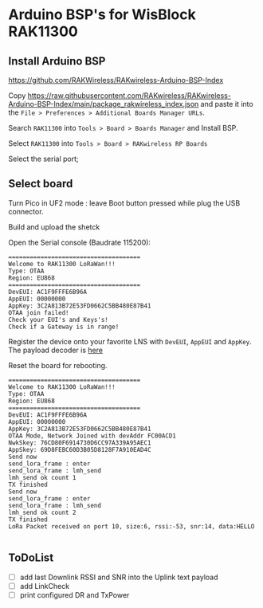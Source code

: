 # Arduino BSP's for WisBlock RAK11300

## Install Arduino BSP

https://github.com/RAKWireless/RAKwireless-Arduino-BSP-Index

Copy https://raw.githubusercontent.com/RAKwireless/RAKwireless-Arduino-BSP-Index/main/package_rakwireless_index.json and paste it into the `File > Preferences > Additional Boards Manager URLs`.

Search `RAK11300` into `Tools > Board > Boards Manager` and Install BSP.

Select `RAK11300` into `Tools > Board > RAKwireless RP Boards`

Select the serial port;

## Select board

Turn Pico in UF2 mode : leave Boot button pressed while plug the USB connector.

Build and upload the shetck

Open the Serial console (Baudrate 115200): 

```
=====================================
Welcome to RAK11300 LoRaWan!!!
Type: OTAA
Region: EU868
=====================================
DevEUI: AC1F9FFFE6B96A
AppEUI: 00000000
AppKey: 3C2A813B72E53FD0662C5BB480E87B41
OTAA join failed!
Check your EUI's and Keys's!
Check if a Gateway is in range!
```

Register the device onto your favorite LNS with `DevEUI`, `AppEUI` and `AppKey`. The payload decoder is [here](./decoder.js)

Reset the board for rebooting.

```
=====================================
Welcome to RAK11300 LoRaWan!!!
Type: OTAA
Region: EU868
=====================================
DevEUI: AC1F9FFFE6B96A
AppEUI: 00000000
AppKey: 3C2A813B72E53FD0662C5BB480E87B41
OTAA Mode, Network Joined with devAddr FC00ACD1
NwkSkey: 76CD80F6914730D6CC97A339A95AEC1
AppSkey: 69D8FEBC60D3B05D8128F7A910EAD4C
Send now
send_lora_frame : enter
send_lora_frame : lmh_send
lmh_send ok count 1
TX finished
Send now
send_lora_frame : enter
send_lora_frame : lmh_send
lmh_send ok count 2
TX finished
LoRa Packet received on port 10, size:6, rssi:-53, snr:14, data:HELLO


```

## ToDoList

* [ ] add last Downlink RSSI and SNR into the Uplink text payload
* [ ] add LinkCheck
* [ ] print configured DR and TxPower